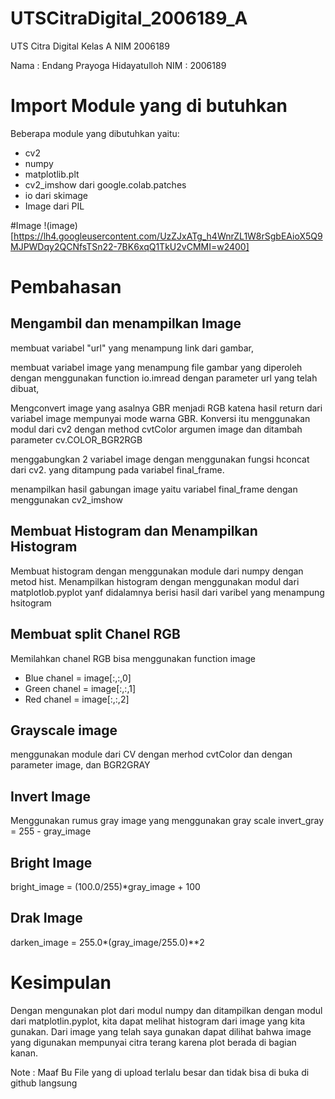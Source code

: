 # UTSCitraDigital_2006189_A
UTS Citra Digital Kelas A NIM 2006189

Nama : Endang Prayoga Hidayatulloh
NIM  : 2006189

# Import Module yang di butuhkan
Beberapa module yang dibutuhkan yaitu:
*   cv2
*   numpy
*   matplotlib.plt
*   cv2_imshow dari google.colab.patches
*   io dari skimage
*   Image dari PIL

#Image
!(image)[https://lh4.googleusercontent.com/UzZJxATg_h4WnrZL1W8rSgbEAioX5Q9MJPWDqy2QCNfsTSn22-7BK6xqQ1TkU2vCMMI=w2400]

# Pembahasan
## Mengambil dan menampilkan Image
membuat variabel "url" yang menampung link dari gambar,

membuat variabel image yang menampung file gambar yang diperoleh dengan menggunakan function io.imread dengan parameter url yang telah dibuat,

Mengconvert image yang asalnya GBR menjadi RGB katena hasil return dari variabel image mempunyai mode warna GBR. Konversi itu menggunakan modul dari cv2 dengan method cvtColor argumen image dan ditambah parameter cv.COLOR_BGR2RGB

menggabungkan 2 variabel image dengan menggunakan fungsi hconcat dari cv2. yang ditampung pada variabel final_frame.

menampilkan hasil gabungan image yaitu variabel final_frame dengan menggunakan cv2_imshow


## Membuat Histogram dan Menampilkan Histogram
Membuat histogram dengan menggunakan module dari numpy dengan metod hist.
Menampilkan histogram dengan menggunakan modul dari matplotlob.pyplot yanf didalamnya berisi hasil dari varibel yang menampung hsitogram

## Membuat split Chanel RGB
Memilahkan chanel RGB bisa menggunakan function image
- Blue chanel = image[:,:,0]
- Green chanel = image[:,:,1]
- Red chanel = image[:,:,2]

## Grayscale image
menggunakan module dari CV dengan merhod cvtColor dan dengan parameter image, dan BGR2GRAY

## Invert Image
Menggunakan rumus gray image yang menggunakan gray scale
invert_gray = 255 - gray_image

## Bright Image
bright_image = (100.0/255)*gray_image + 100

## Drak Image
darken_image = 255.0*(gray_image/255.0)**2

# Kesimpulan
Dengan mengunakan plot dari modul numpy dan ditampilkan dengan modul dari matplotlin.pyplot, kita dapat melihat histogram dari image yang kita gunakan. Dari image yang telah saya gunakan dapat dilihat bahwa image yang digunakan mempunyai citra terang karena plot berada di bagian kanan.


Note : Maaf Bu File yang di upload terlalu besar dan tidak bisa di buka di github langsung
